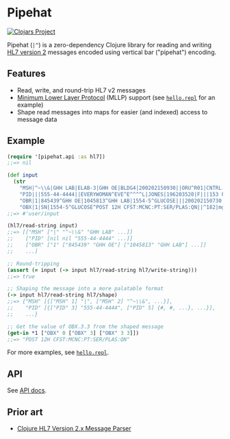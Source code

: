# Pipehat

[![Clojars Project](https://img.shields.io/clojars/v/me.flowthing/pipehat.svg)](https://clojars.org/me.flowthing/pipehat)

Pipehat (`|^`) is a zero-dependency Clojure library for reading and writing [HL7 version 2](https://www.hl7.org/implement/standards/product_brief.cfm?product_id=185) messages encoded using vertical bar ("pipehat") encoding.

## Features

- Read, write, and round-trip HL7 v2 messages
- [Minimum Lower Layer Protocol](http://www.hl7.org/implement/standards/product_brief.cfm?product_id=55) (MLLP) support (see [`hello.repl`](https://github.com/eerohele/pipehat/blob/main/repl/hello.repl) for an example)
- Shape read messages into maps for easier (and indexed) access to message data

## Example

```clojure
(require '[pipehat.api :as hl7])
;;=> nil

(def input
  (str
    "MSH|^~\\&|GHH LAB|ELAB-3|GHH OE|BLDG4|200202150930||ORU^R01|CNTRL-3456|P|2.4" \return
    "PID|||555-44-4444||EVERYWOMAN^EVE^E^^^^L|JONES|196203520|F|||153 FERNWOOD DR.^^STATESVILLE^OH^35292||(206)3345232|(206)752-121||||AC555444444||67-A4335^OH^20030520" \return
    "OBR|1|845439^GHH OE|1045813^GHH LAB|1554-5^GLUCOSE|||200202150730||||||||555-55-5555~555-66-6666-666^PRIMARY^PATRICIA P^^^^MD^^LEVEL SEVEN HEALTHCARE, INC.|||||||||F||||||444-44-4444^HIPPOCRATES^HOWARD H^^^^MD" \return
    "OBX|1|SN|1554-5^GLUCOSE^POST 12H CFST:MCNC:PT:SER/PLAS:QN||^182|mg/dl|70_105|H|||F" \return))
;;=> #'user/input

(hl7/read-string input)
;;=> [["MSH" ["|" "^~\\&" "GHH LAB" ...]]
;;    ["PID" [nil nil "555-44-4444" ...]]
;;    ["OBR" ["1" ["845439" "GHH OE"] ["1045813" "GHH LAB"] ...]]
;;    ...]

;; Round-tripping
(assert (= input (-> input hl7/read-string hl7/write-string)))
;;=> true

;; Shaping the message into a more palatable format
(-> input hl7/read-string hl7/shape)
;;=> {"MSH" [{["MSH" 1] "|", ["MSH" 2] "^~\\&", ...}],
;;    "PID" [{["PID" 3] "555-44-4444", ["PID" 5] {#, #, ...}, ...}],
;;    ...}

;; Get the value of OBX.3.3 from the shaped message
(get-in *1 ["OBX" 0 ["OBX" 3] ["OBX" 3 3]])
;;=> "POST 12H CFST:MCNC:PT:SER/PLAS:QN"
```

For more examples, see [`hello.repl`](https://github.com/eerohele/pipehat/blob/main/repl/hello.repl).

## API

See [API docs](https://eerohele.github.io/pipehat/).

## Prior art

- [Clojure HL7 Version 2.x Message Parser](https://github.com/cmiles74/clojure-hl7-messaging-2-parser)
